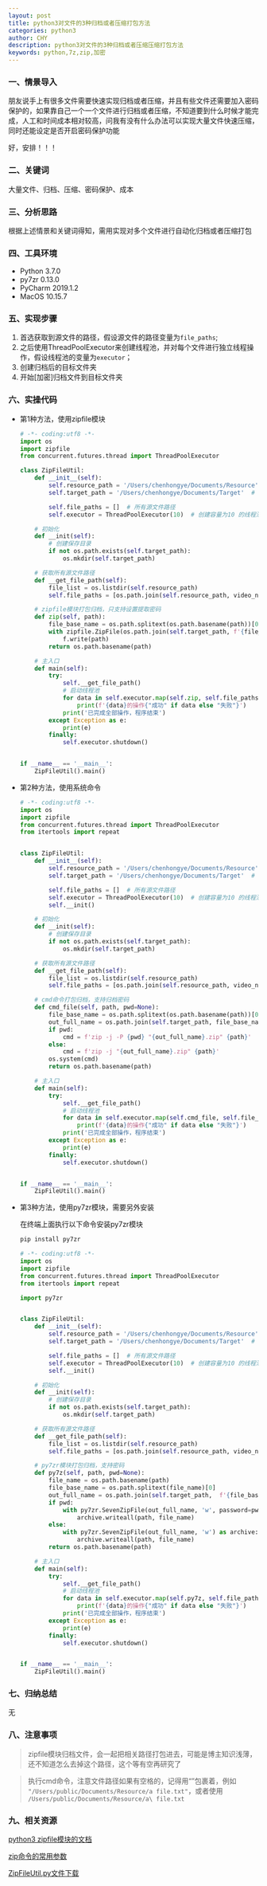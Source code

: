 ```yaml
---
layout: post
title: python3对文件的3种归档或者压缩打包方法
categories: python3
author: CHY
description: python3对文件的3种归档或者压缩压缩打包方法
keywords: python,7z,zip,加密
---
```


### 一、情景导入

朋友说手上有很多文件需要快速实现归档或者压缩，并且有些文件还需要加入密码保护的，如果靠自己一个一个文件进行归档或者压缩，不知道要到什么时候才能完成，人工和时间成本相对较高，问我有没有什么办法可以实现大量文件快速压缩，同时还能设定是否开启密码保护功能

好，安排！！！

### 二、关键词

大量文件、归档、压缩、密码保护、成本

### 三、分析思路

根据上述情景和关键词得知，需用实现对多个文件进行自动化归档或者压缩打包

### 四、工具环境

+ Python 3.7.0
+ py7zr 0.13.0
+ PyCharm 2019.1.2
+ MacOS 10.15.7

### 五、实现步骤

1. 首选获取到源文件的路径，假设源文件的路径变量为`file_paths`;
1. 之后使用ThreadPoolExecutor来创建线程池，并对每个文件进行独立线程操作，假设线程池的变量为`executor`；
1. 创建归档后的目标文件夹
1. 开始[加密]归档文件到目标文件夹

### 六、实操代码

+ 第1种方法，使用zipfile模块

  ```python
  # -*- coding:utf8 -*-
  import os
  import zipfile
  from concurrent.futures.thread import ThreadPoolExecutor

  class ZipFileUtil:
      def __init__(self):
          self.resource_path = '/Users/chenhongye/Documents/Resource'  # 源文件的父目录，需要指定自己的路径，可全部覆盖重写
          self.target_path = '/Users/chenhongye/Documents/Target'  # 归档或打包压缩后的目录，需要指定自己的路径，可全部覆盖重写

          self.file_paths = []  # 所有源文件路径
          self.executor = ThreadPoolExecutor(10)  # 创建容量为10 的线程池

      # 初始化
      def __init(self):
          # 创建保存目录
          if not os.path.exists(self.target_path):
              os.mkdir(self.target_path)

      # 获取所有源文件路径
      def __get_file_path(self):
          file_list = os.listdir(self.resource_path)
          self.file_paths = [os.path.join(self.resource_path, video_name) for video_name in file_list]

      # zipfile模块打包归档，只支持设置提取密码
      def zip(self, path):
          file_base_name = os.path.splitext(os.path.basename(path))[0]
          with zipfile.ZipFile(os.path.join(self.target_path, f'{file_base_name}.zip'), 'w') as f:
              f.write(path)
          return os.path.basename(path)

      # 主入口
      def main(self):
          try:
              self.__get_file_path()
              # 启动线程池
              for data in self.executor.map(self.zip, self.file_paths):
                  print(f'{data}的操作{"成功" if data else "失败"}')
              print('已完成全部操作，程序结束')
          except Exception as e:
              print(e)
          finally:
              self.executor.shutdown()


  if __name__ == '__main__':
      ZipFileUtil().main()
  ```

+ 第2种方法，使用系统命令

  ```python
  # -*- coding:utf8 -*-
  import os
  import zipfile
  from concurrent.futures.thread import ThreadPoolExecutor
  from itertools import repeat


  class ZipFileUtil:
      def __init__(self):
          self.resource_path = '/Users/chenhongye/Documents/Resource'  # 源文件的父目录，需要指定自己的路径，可全部覆盖重写
          self.target_path = '/Users/chenhongye/Documents/Target'  # 归档或打包压缩后的目录，需要指定自己的路径，可全部覆盖重写

          self.file_paths = []  # 所有源文件路径
          self.executor = ThreadPoolExecutor(10)  # 创建容量为10 的线程池
          self.__init()

      # 初始化
      def __init(self):
          # 创建保存目录
          if not os.path.exists(self.target_path):
              os.mkdir(self.target_path)

      # 获取所有源文件路径
      def __get_file_path(self):
          file_list = os.listdir(self.resource_path)
          self.file_paths = [os.path.join(self.resource_path, video_name) for video_name in file_list]

      # cmd命令打包归档，支持归档密码
      def cmd_file(self, path, pwd=None):
          file_base_name = os.path.splitext(os.path.basename(path))[0]
          out_full_name = os.path.join(self.target_path, file_base_name)
          if pwd:
              cmd = f'zip -j -P {pwd} "{out_full_name}.zip" {path}'
          else:
              cmd = f'zip -j "{out_full_name}.zip" {path}'
          os.system(cmd)
          return os.path.basename(path)

      # 主入口
      def main(self):
          try:
              self.__get_file_path()
              # 启动线程池
              for data in self.executor.map(self.cmd_file, self.file_paths, repeat('123456')):
                  print(f'{data}的操作{"成功" if data else "失败"}')
              print('已完成全部操作，程序结束')
          except Exception as e:
              print(e)
          finally:
              self.executor.shutdown()


  if __name__ == '__main__':
      ZipFileUtil().main()
  ```

+ 第3种方法，使用py7zr模块，需要另外安装
  
  在终端上面执行以下命令安装py7zr模块
  ```python
  pip install py7zr
  ```

  ```python
  # -*- coding:utf8 -*-
  import os
  import zipfile
  from concurrent.futures.thread import ThreadPoolExecutor
  from itertools import repeat

  import py7zr


  class ZipFileUtil:
      def __init__(self):
          self.resource_path = '/Users/chenhongye/Documents/Resource'  # 源文件的父目录，需要指定自己的路径，可全部覆盖重写
          self.target_path = '/Users/chenhongye/Documents/Target'  # 归档或打包压缩后的目录，需要指定自己的路径，可全部覆盖重写

          self.file_paths = []  # 所有源文件路径
          self.executor = ThreadPoolExecutor(10)  # 创建容量为10 的线程池
          self.__init()

      # 初始化
      def __init(self):
          # 创建保存目录
          if not os.path.exists(self.target_path):
              os.mkdir(self.target_path)

      # 获取所有源文件路径
      def __get_file_path(self):
          file_list = os.listdir(self.resource_path)
          self.file_paths = [os.path.join(self.resource_path, video_name) for video_name in file_list]

      # py7zr模块打包归档，支持密码
      def py7z(self, path, pwd=None):
          file_name = os.path.basename(path)
          file_base_name = os.path.splitext(file_name)[0]
          out_full_name = os.path.join(self.target_path,  f'{file_base_name}.7z')
          if pwd:
              with py7zr.SevenZipFile(out_full_name, 'w', password=pwd) as archive:
                  archive.writeall(path, file_name)
          else:
              with py7zr.SevenZipFile(out_full_name, 'w') as archive:
                  archive.writeall(path, file_name)
          return os.path.basename(path)

      # 主入口
      def main(self):
          try:
              self.__get_file_path()
              # 启动线程池
              for data in self.executor.map(self.py7z, self.file_paths, repeat('123456')):
                  print(f'{data}的操作{"成功" if data else "失败"}')
              print('已完成全部操作，程序结束')
          except Exception as e:
              print(e)
          finally:
              self.executor.shutdown()


  if __name__ == '__main__':
      ZipFileUtil().main()

  ```

### 七、归纳总结

无

### 八、注意事项

> zipfile模块归档文件，会一起把相关路径打包进去，可能是博主知识浅薄，还不知道怎么去掉这个路径，这个等有空再研究了

> 执行cmd命令，注意文件路径如果有空格的，记得用“”包裹着，例如 `"/Users/public/Documents/Resource/a file.txt"`，或者使用 `/Users/public/Documents/Resource/a\ file.txt`

### 九、相关资源

[python3 zipfile模块的文档](https://docs.python.org/zh-cn/3.7/library/zipfile.html)

[zip命令的常用参数](https://www.cnblogs.com/lesten/p/11603998.html)

[ZipFileUtil.py文件下载](/static/python/ZipFileUtil.py)
